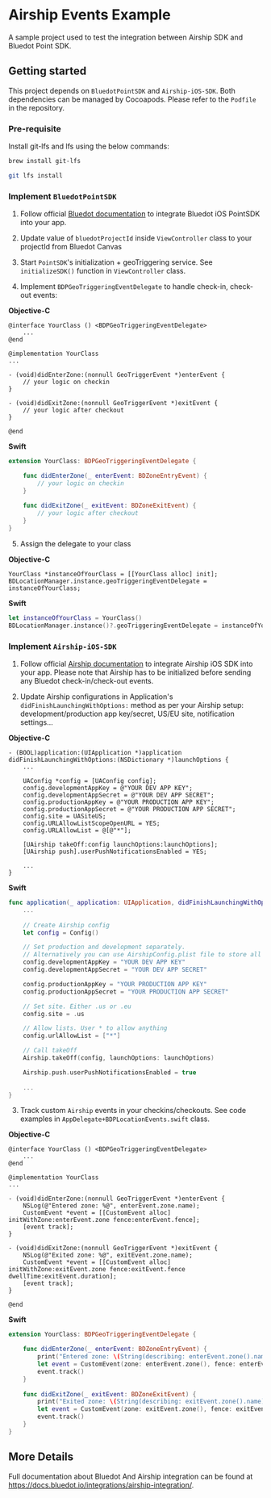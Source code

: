 # Airship Events Example

A sample project used to test the integration between Airship SDK and Bluedot Point SDK.

## Getting started

This project depends on `BluedotPointSDK` and `Airship-iOS-SDK`. Both dependencies can be managed by Cocoapods. Please refer to the `Podfile` in the repository.


### Pre-requisite

Install git-lfs and lfs using the below commands:

```bash
brew install git-lfs

git lfs install
```

### Implement `BluedotPointSDK`

1. Follow official [Bluedot documentation](https://docs.bluedot.io/ios-sdk/ios-quick-start/) to integrate Bluedot iOS PointSDK into your app.

2. Update value of `bluedotProjectId` inside `ViewController` class to your projectId from Bluedot Canvas

3. Start `PointSDK`'s initialization + geoTriggering service. See `initializeSDK()` function in `ViewController` class. 

4. Implement `BDPGeoTriggeringEventDelegate` to handle check-in, check-out events:

**Objective-C**
```objc
@interface YourClass () <BDPGeoTriggeringEventDelegate>
    ...
@end

@implementation YourClass
...

- (void)didEnterZone:(nonnull GeoTriggerEvent *)enterEvent {
    // your logic on checkin
}

- (void)didExitZone:(nonnull GeoTriggerEvent *)exitEvent {
    // your logic after checkout
}

@end
```

**Swift**
```swift
extension YourClass: BDPGeoTriggeringEventDelegate {

    func didEnterZone(_ enterEvent: BDZoneEntryEvent) {
        // your logic on checkin
    }
    
    func didExitZone(_ exitEvent: BDZoneExitEvent) {
        // your logic after checkout
    }
}
```

5. Assign the delegate to your class

**Objective-C**

```objc
YourClass *instanceOfYourClass = [[YourClass alloc] init];
BDLocationManager.instance.geoTriggeringEventDelegate = instanceOfYourClass;
```

**Swift**

```swift
let instanceOfYourClass = YourClass()
BDLocationManager.instance()?.geoTriggeringEventDelegate = instanceOfYourClass
```

### Implement `Airship-iOS-SDK`

1. Follow official [Airship documentation](https://docs.airship.com/platform/mobile/setup/sdk/ios/) to integrate Airship iOS SDK into your app.
Please note that Airship has to be initialized before sending any Bluedot check-in/check-out events.

2. Update Airship configurations in Application's `didFinishLaunchingWithOptions:` method as per your Airship setup: development/production app key/secret, US/EU site, notification settings...

**Objective-C**

```objc
- (BOOL)application:(UIApplication *)application didFinishLaunchingWithOptions:(NSDictionary *)launchOptions {
    ...
    
    UAConfig *config = [UAConfig config];
    config.developmentAppKey = @"YOUR DEV APP KEY";
    config.developmentAppSecret = @"YOUR DEV APP SECRET";
    config.productionAppKey = @"YOUR PRODUCTION APP KEY";
    config.productionAppSecret = @"YOUR PRODUCTION APP SECRET";
    config.site = UASiteUS;
    config.URLAllowListScopeOpenURL = YES;
    config.URLAllowList = @[@"*"];

    [UAirship takeOff:config launchOptions:launchOptions];
    [UAirship push].userPushNotificationsEnabled = YES;
    
    ...
}
```

**Swift**
```swift
func application(_ application: UIApplication, didFinishLaunchingWithOptions launchOptions: [UIApplication.LaunchOptionsKey : Any]? = nil) -> Bool {
    ...
    
    // Create Airship config
    let config = Config()

    // Set production and development separately.
    // Alternatively you can use AirshipConfig.plist file to store all Airship configurations. More details please see https://docs.airship.com/platform/mobile/setup/sdk/ios/
    config.developmentAppKey = "YOUR DEV APP KEY"
    config.developmentAppSecret = "YOUR DEV APP SECRET"

    config.productionAppKey = "YOUR PRODUCTION APP KEY"
    config.productionAppSecret = "YOUR PRODUCTION APP SECRET"

    // Set site. Either .us or .eu
    config.site = .us

    // Allow lists. User * to allow anything
    config.urlAllowList = ["*"]

    // Call takeOff
    Airship.takeOff(config, launchOptions: launchOptions)

    Airship.push.userPushNotificationsEnabled = true
    
    ...
}

```

3. Track custom `Airship` events in your checkins/checkouts. See code examples in `AppDelegate+BDPLocationEvents.swift` class.

**Objective-C**

```objc
@interface YourClass () <BDPGeoTriggeringEventDelegate>
    ...
@end

@implementation YourClass
...

- (void)didEnterZone:(nonnull GeoTriggerEvent *)enterEvent {
    NSLog(@"Entered zone: %@", enterEvent.zone.name);
    CustomEvent *event = [[CustomEvent alloc] initWithZone:enterEvent.zone fence:enterEvent.fence];
    [event track];
}

- (void)didExitZone:(nonnull GeoTriggerEvent *)exitEvent {
    NSLog(@"Exited zone: %@", exitEvent.zone.name);
    CustomEvent *event = [[CustomEvent alloc] initWithZone:exitEvent.zone fence:exitEvent.fence dwellTime:exitEvent.duration];
    [event track];
}

@end
```

**Swift**
```swift
extension YourClass: BDPGeoTriggeringEventDelegate {

    func didEnterZone(_ enterEvent: BDZoneEntryEvent) {
        print("Entered zone: \(String(describing: enterEvent.zone().name))")
        let event = CustomEvent(zone: enterEvent.zone(), fence: enterEvent.fence)
        event.track()
    }
    
    func didExitZone(_ exitEvent: BDZoneExitEvent) {
        print("Exited zone: \(String(describing: exitEvent.zone().name))")
        let event = CustomEvent(zone: exitEvent.zone(), fence: exitEvent.fence, dwellTime: exitEvent.duration)
        event.track()
    }
}
```

## More Details

Full documentation about Bluedot And Airship integration can be found at https://docs.bluedot.io/integrations/airship-integration/.

